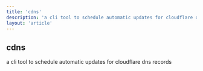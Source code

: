 ```yaml
---
title: 'cdns'
description: 'a cli tool to schedule automatic updates for cloudflare dns records'
layout: 'article'
---
```


## cdns

a cli tool to schedule automatic updates for cloudflare dns records
